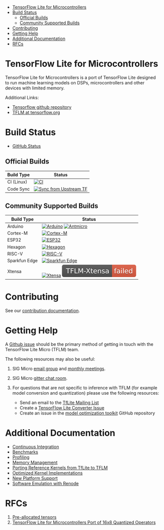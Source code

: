 <!--ts-->
   * [TensorFlow Lite for Microcontrollers](#tensorflow-lite-for-microcontrollers)
   * [Build Status](#build-status)
      * [Official Builds](#official-builds)
      * [Community Supported Builds](#community-supported-builds)
   * [Contributing](#contributing)
   * [Getting Help](#getting-help)
   * [Additional Documentation](#additional-documentation)
   * [RFCs](#rfcs)

<!-- Added by: advaitjain, at: Thu 16 Sep 2021 11:43:48 AM PDT -->

<!--te-->

# TensorFlow Lite for Microcontrollers

TensorFlow Lite for Microcontrollers is a port of TensorFlow Lite designed to
run machine learning models on DSPs, microcontrollers and other devices with
limited memory.

Additional Links:
 * [Tensorflow github repository](https://github.com/tensorflow/tensorflow/)
 * [TFLM at tensorflow.org](https://www.tensorflow.org/lite/microcontrollers)

# Build Status

 * [GitHub Status](https://www.githubstatus.com/)

## Official Builds

Build Type       |    Status     |
-----------      | --------------|
CI (Linux)       | [![CI](https://github.com/tensorflow/tflite-micro/actions/workflows/ci.yml/badge.svg?event=schedule)](https://github.com/tensorflow/tflite-micro/actions/workflows/ci.yml?query=event%3Aschedule) |
Code Sync        | [![Sync from Upstream TF](https://github.com/tensorflow/tflite-micro/actions/workflows/sync.yml/badge.svg)](https://github.com/tensorflow/tflite-micro/actions/workflows/sync.yml) |

## Community Supported Builds
Build Type      |    Status     |
-----------     | --------------|
Arduino         | [![Arduino](https://github.com/tensorflow/tflite-micro-arduino-examples/actions/workflows/ci.yml/badge.svg?event=schedule)](https://github.com/tensorflow/tflite-micro-arduino-examples/actions/workflows/ci.yml) [![Antmicro](https://github.com/antmicro/tensorflow-arduino-examples/actions/workflows/test_examples.yml/badge.svg)](https://github.com/antmicro/tensorflow-arduino-examples/actions/workflows/test_examples.yml) |
Cortex-M        | [![Cortex-M](https://github.com/tensorflow/tflite-micro/actions/workflows/cortex_m.yml/badge.svg)](https://github.com/tensorflow/tflite-micro/actions/workflows/cortex_m.yml) |
ESP32           | [![ESP32](https://github.com/tensorflow/tflite-micro/actions/workflows/esp32.yml/badge.svg)](https://github.com/tensorflow/tflite-micro/actions/workflows/esp32.yml) |
Hexagon         | [![Hexagon](https://github.com/tensorflow/tflite-micro/actions/workflows/hexagon.yml/badge.svg?event=schedule)](https://github.com/tensorflow/tflite-micro/actions/workflows/hexagon.yml) |
RISC-V          | [![RISC-V](https://github.com/tensorflow/tflite-micro/actions/workflows/riscv.yml/badge.svg)](https://github.com/tensorflow/tflite-micro/actions/workflows/riscv.yml) |
Sparkfun Edge   | [![Sparkfun Edge](https://github.com/advaitjain/tflite-micro-sparkfun-edge-examples/actions/workflows/ci.yml/badge.svg?event=schedule)](https://github.com/advaitjain/tflite-micro-sparkfun-edge-examples/actions/workflows/ci.yml)
Xtensa          | [![Xtensa](https://github.com/tensorflow/tflite-micro/actions/workflows/xtensa.yml/badge.svg?event=schedule)](https://github.com/tensorflow/tflite-micro/actions/workflows/xtensa.yml?query=event%3Aschedule) [![Xtensa](https://raw.githubusercontent.com/advaitjain/tflite-micro/local-continuous-builds/tensorflow/lite/micro/docs/local_continuous_builds/xtensa-build-status.svg)](https://github.com/advaitjain/tflite-micro/tree/local-continuous-builds/tensorflow/lite/micro/docs/local_continuous_builds/xtensa.md#summary) |

# Contributing
See our [contribution documentation](CONTRIBUTING.md).

# Getting Help

A [Github issue](https://github.com/tensorflow/tflite-micro/issues/new/choose)
should be the primary method of getting in touch with the TensorFlow Lite Micro
(TFLM) team.

The following resources may also be useful:

1.  SIG Micro [email group](https://groups.google.com/a/tensorflow.org/g/micro)
    and
    [monthly meetings](http://doc/1YHq9rmhrOUdcZnrEnVCWvd87s2wQbq4z17HbeRl-DBc).

1.  SIG Micro [gitter chat room](https://gitter.im/tensorflow/sig-micro).

1. For questions that are not specific to inference with TFLM (for example
   model conversion and quantization) please use the following resources:
   * Send an email to the [TfLite Mailing List](https://groups.google.com/a/tensorflow.org/g/tflite)
   * Create a [TensorFlow Lite Converter Issue](https://github.com/tensorflow/tensorflow/issues/new?assignees=&labels=TFLiteConverter&template=60-tflite-converter-issue.md)
   * Create an issue in the [model optimization toolkit](https://github.com/tensorflow/model-optimization) GitHub repository


# Additional Documentation

 * [Continuous Integration](docs/continuous_integration.md)
 * [Benchmarks](tensorflow/lite/micro/benchmarks/README.md)
 * [Profiling](tensorflow/lite/micro/docs/profiling.md)
 * [Memory Management](tensorflow/lite/micro/docs/memory_management.md)
 * [Porting Reference Kernels from TfLite to TFLM](tensorflow/lite/micro/docs/porting_reference_ops.md)
 * [Optimized Kernel Implementations](tensorflow/lite/micro/docs/optimized_kernel_implementations.md)
 * [New Platform Support](tensorflow/lite/micro/docs/new_platform_support.md)
 * [Software Emulation with Renode](tensorflow/lite/micro/docs/renode.md)

# RFCs

1. [Pre-allocated tensors](tensorflow/lite/micro/docs/rfc/001_preallocated_tensors.md)
1. [TensorFlow Lite for Microcontrollers Port of 16x8 Quantized Operators](tensorflow/lite/micro/docs/rfc/002_16x8_quantization_port.md)
